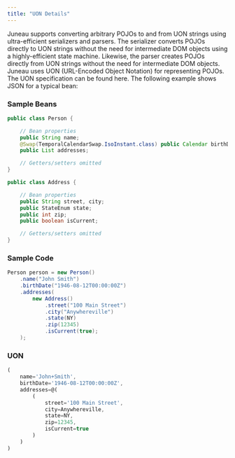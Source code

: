 ```yaml
---
title: "UON Details"
---
```


Juneau supports converting arbitrary POJOs to and from UON strings using ultra-efficient serializers and parsers.
The serializer converts POJOs directly to UON strings without the need for intermediate DOM objects using a highly-efficient state machine.
Likewise, the parser creates POJOs directly from UON strings without the need for intermediate DOM objects.
Juneau uses UON (URL-Encoded Object Notation) for representing POJOs.
The UON specification can be found here.
The following example shows JSON for a typical bean:

### Sample Beans

```java
public class Person {

    // Bean properties
    public String name;
    @Swap(TemporalCalendarSwap.IsoInstant.class) public Calendar birthDate;
    public List addresses;

    // Getters/setters omitted
}

public class Address {

    // Bean properties
    public String street, city;
    public StateEnum state;
    public int zip;
    public boolean isCurrent;

    // Getters/setters omitted
}
```

### Sample Code

```java
Person person = new Person()
    .name("John Smith")
    .birthDate("1946-08-12T00:00:00Z")
    .addresses(
        new Address()
            .street("100 Main Street")
            .city("Anywhereville")
            .state(NY)
            .zip(12345)
            .isCurrent(true);
    );
```

### UON

```javascript
(
    name='John+Smith',
    birthDate='1946-08-12T00:00:00Z',
    addresses=@(
        (
            street='100 Main Street',
            city=Anywhereville,
            state=NY,
            zip=12345,
            isCurrent=true
        )
    )
)
```
